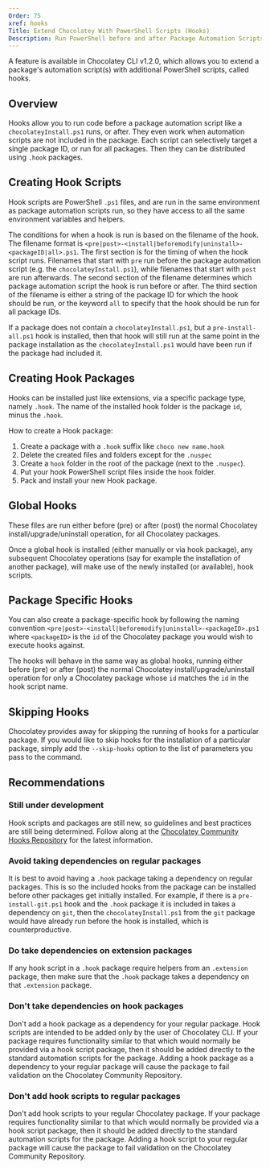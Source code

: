 ```yaml
---
Order: 75
xref: hooks
Title: Extend Chocolatey With PowerShell Scripts (Hooks)
Description: Run PowerShell before and after Package Automation Scripts
---
```


A feature is available in Chocolatey CLI v1.2.0, which allows you to extend a package's automation script(s) with additional PowerShell scripts, called hooks.

## Overview

Hooks allow you to run code before a package automation script like a `chocolateyInstall.ps1` runs, or after. They even work when automation scripts are not included in the package. Each script can selectively target a single package ID, or run for all packages. Then they can be distributed using `.hook` packages.

## Creating Hook Scripts

Hook scripts are PowerShell `.ps1` files, and are run in the same environment as package automation scripts run, so they have access to all the same environment variables and helpers.

The conditions for when a hook is run is based on the filename of the hook. The filename format is `<pre|post>-<install|beforemodify|uninstall>-<packageID|all>.ps1`. The first section is for the timing of when the hook script runs. Filenames that start with `pre` run before the package automation script (e.g. the `chocolateyInstall.ps1`), while filenames that start with `post` are run afterwards. The second section of the filename determines which package automation script the hook is run before or after. The third section of the filename is either a string of the package ID for which the hook should be run, or the keyword `all` to specify that the hook should be run for all package IDs.

If a package does not contain a `chocolateyInstall.ps1`, but a `pre-install-all.ps1` hook is installed, then that hook will still run at the same point in the package installation as the `chocolateyInstall.ps1` would have been run if the package had included it.

## Creating Hook Packages

Hooks can be installed just like extensions, via a specific package type, namely `.hook`. The name of the installed hook folder is the package `id`, minus the `.hook`.

How to create a Hook package:

1. Create a package with a `.hook` suffix like `choco new name.hook`
1. Delete the created files and folders except for the `.nuspec`
1. Create a `hook` folder in the root of the package (next to the `.nuspec`).
1. Put your hook PowerShell script files inside the `hook` folder.
1. Pack and install your new Hook package.

## Global Hooks

These files are run either before (pre) or after (post) the normal Chocolatey install/upgrade/uninstall operation, for all Chocolatey packages.

Once a global hook is installed (either manually or via hook package), any subsequent Chocolatey operations (say for example the installation of another package), will make use of the newly installed (or available), hook scripts.

## Package Specific Hooks

You can also create a package-specific hook by following the naming convention `<pre|post>-<install|beforemodify|uninstall>-<packageID>.ps1` where `<packageID>` is the `id` of the Chocolatey package you would wish to execute hooks against.

The hooks will behave in the same way as global hooks, running either before (pre) or after (post) the normal Chocolatey install/upgrade/uninstall operation for only a Chocolatey package whose `id` matches the `id` in the hook script name.

## Skipping Hooks

Chocolatey provides away for skipping the running of hooks for a particular package. If you would like to skip hooks for the installation of a particular package, simply add the `--skip-hooks` option to the list of parameters you pass to the command.

## Recommendations

### Still under development

Hook scripts and packages are still new, so guidelines and best practices are still being determined. Follow along at the [Chocolatey Community Hooks Repository](https://github.com/chocolatey-community/chocolatey-hooks) for the latest information.

### Avoid taking dependencies on regular packages

It is best to avoid having a `.hook` package taking a dependency on regular packages. This is so the included hooks from the package can be installed before other packages get initially installed. For example, if there is a `pre-install-git.ps1` hook and the `.hook` package it is included in takes a dependency on `git`, then the `chocolateyInstall.ps1` from the `git` package would have already run before the hook is installed, which is counterproductive.

### Do take dependencies on extension packages

If any hook script in a `.hook` package require helpers from an `.extension` package, then make sure that the `.hook` package takes a dependency on that `.extension` package.

### Don't take dependencies on hook packages

Don't add a hook package as a dependency for your regular package. Hook scripts are intended to be added only by the user of Chocolatey CLI. If your package requires functionality similar to that which would normally be provided via a hook script package, then it should be added directly to the standard automation scripts for the package. Adding a hook package as a dependency to your regular package will cause the package to fail validation on the Chocolatey Community Repository.

### Don't add hook scripts to regular packages

Don't add hook scripts to your regular Chocolatey package. If your package requires functionality similar to that which would normally be provided via a hook script package, then it should be added directly to the standard automation scripts for the package. Adding a hook script to your regular package will cause the package to fail validation on the Chocolatey Community Repository.